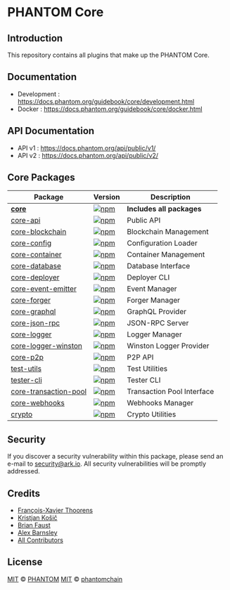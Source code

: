 
# PHANTOM Core

## Introduction

This repository contains all plugins that make up the PHANTOM Core.

## Documentation

- Development : https://docs.phantom.org/guidebook/core/development.html
- Docker : https://docs.phantom.org/guidebook/core/docker.html

## API Documentation

- API v1 : https://docs.phantom.org/api/public/v1/
- API v2 : https://docs.phantom.org/api/public/v2/



## Core Packages

| Package                                                  | Version                                                                                                                                           | Description                |
| -------------------------------------------------------- | ------------------------------------------------------------------------------------------------------------------------------------------------- | -------------------------- |
| **[core](/packages/core)**                               | [![npm](https://img.shields.io/npm/v/@phantomchain/core.svg)](https://www.npmjs.com/package/@phantomchain/core)                                   | **Includes all packages**  |
| [core-api](/packages/core-api)                           | [![npm](https://img.shields.io/npm/v/@phantomchain/core-api.svg)](https://www.npmjs.com/package/@phantomchain/core-api)                           | Public API                 |
| [core-blockchain](/packages/core-blockchain)             | [![npm](https://img.shields.io/npm/v/@phantomchain/core-blockchain.svg)](https://www.npmjs.com/package/@phantomchain/core-blockchain)             | Blockchain Management      |
| [core-config](/packages/core-config)                     | [![npm](https://img.shields.io/npm/v/@phantomchain/core-config.svg)](https://www.npmjs.com/package/@phantomchain/core-config)                     | Configuration Loader       |
| [core-container](/packages/core-container)               | [![npm](https://img.shields.io/npm/v/@phantomchain/core-container.svg)](https://www.npmjs.com/package/@phantomchain/core-container)               | Container Management       |
| [core-database](/packages/core-database)                 | [![npm](https://img.shields.io/npm/v/@phantomchain/core-database.svg)](https://www.npmjs.com/package/@phantomchain/core-database)                 | Database Interface         |
| [core-deployer](/packages/core-deployer)                 | [![npm](https://img.shields.io/npm/v/@phantomchain/core-deployer.svg)](https://www.npmjs.com/package/@phantomchain/core-deployer)                 | Deployer CLI               |
| [core-event-emitter](/packages/core-event-emitter)       | [![npm](https://img.shields.io/npm/v/@phantomchain/core-event-emitter.svg)](https://www.npmjs.com/package/@phantomchain/core-event-emitter)       | Event Manager              |
| [core-forger](/packages/core-forger)                     | [![npm](https://img.shields.io/npm/v/@phantomchain/core-forger.svg)](https://www.npmjs.com/package/@phantomchain/core-forger)                     | Forger Manager             |
| [core-graphql](/packages/core-graphql)                   | [![npm](https://img.shields.io/npm/v/@phantomchain/core-graphql.svg)](https://www.npmjs.com/package/@phantomchain/core-graphql)                   | GraphQL Provider           |
| [core-json-rpc](/packages/core-json-rpc)                 | [![npm](https://img.shields.io/npm/v/@phantomchain/core-json-rpc.svg)](https://www.npmjs.com/package/@phantomchain/core-json-rpc)                 | JSON-RPC Server            |
| [core-logger](/packages/core-logger)                     | [![npm](https://img.shields.io/npm/v/@phantomchain/core-logger.svg)](https://www.npmjs.com/package/@phantomchain/core-logger)                     | Logger Manager             |
| [core-logger-winston](/packages/core-logger-winston)     | [![npm](https://img.shields.io/npm/v/@phantomchain/core-logger-winston.svg)](https://www.npmjs.com/package/@phantomchain/core-logger-winston)     | Winston Logger Provider    |
| [core-p2p](/packages/core-p2p)                           | [![npm](https://img.shields.io/npm/v/@phantomchain/core-p2p.svg)](https://www.npmjs.com/package/@phantomchain/core-p2p)                           | P2P API                    |
| [test-utils](/packages/core-test-utils)                  | [![npm](https://img.shields.io/npm/v/@phantomchain/core-test-utils.svg)](https://www.npmjs.com/package/@phantomchain/core-test-utils)             | Test Utilities             |
| [tester-cli](/packages/core-tester-cli)                  | [![npm](https://img.shields.io/npm/v/@phantomchain/core-tester-cli.svg)](https://www.npmjs.com/package/@phantomchain/core-tester-cli)             | Tester CLI                 |
| [core-transaction-pool](/packages/core-transaction-pool) | [![npm](https://img.shields.io/npm/v/@phantomchain/core-transaction-pool.svg)](https://www.npmjs.com/package/@phantomchain/core-transaction-pool) | Transaction Pool Interface |
| [core-webhooks](/packages/core-webhooks)                 | [![npm](https://img.shields.io/npm/v/@phantomchain/core-webhooks.svg)](https://www.npmjs.com/package/@phantomchain/core-webhooks)                 | Webhooks Manager           |
| [crypto](/packages/crypto)                               | [![npm](https://img.shields.io/npm/v/@phantomchain/crypto.svg)](https://www.npmjs.com/package/@phantomchain/crypto)                               | Crypto Utilities           |

## Security

If you discover a security vulnerability within this package, please send an e-mail to security@ark.io. All security vulnerabilities will be promptly addressed.

## Credits

- [François-Xavier Thoorens](https://github.com/fix)
- [Kristjan Košič](https://github.com/kristjank)
- [Brian Faust](https://github.com/faustbrian)
- [Alex Barnsley](https://github.com/alexbarnsley)
- [All Contributors](../../contributors)

## License
[MIT](LICENSE) © [PHANTOM](https://phantom.org)
[MIT](LICENSE) © [phantomchain](https://ark.io)
